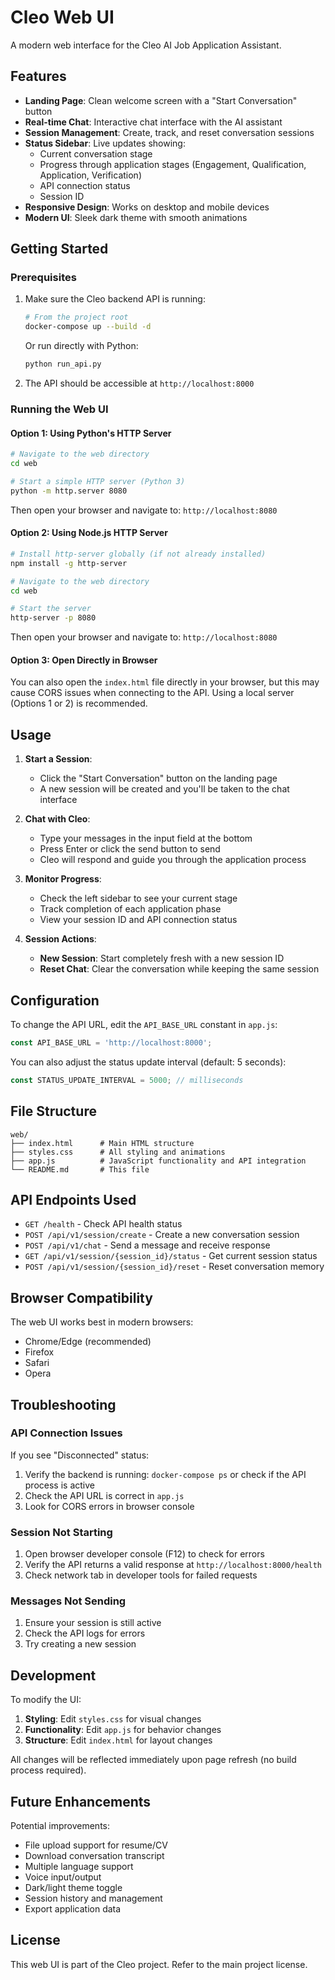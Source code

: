 # Cleo Web UI

A modern web interface for the Cleo AI Job Application Assistant.

## Features

- **Landing Page**: Clean welcome screen with a "Start Conversation" button
- **Real-time Chat**: Interactive chat interface with the AI assistant
- **Session Management**: Create, track, and reset conversation sessions
- **Status Sidebar**: Live updates showing:
  - Current conversation stage
  - Progress through application stages (Engagement, Qualification, Application, Verification)
  - API connection status
  - Session ID
- **Responsive Design**: Works on desktop and mobile devices
- **Modern UI**: Sleek dark theme with smooth animations

## Getting Started

### Prerequisites

1. Make sure the Cleo backend API is running:
   ```bash
   # From the project root
   docker-compose up --build -d
   ```
   
   Or run directly with Python:
   ```bash
   python run_api.py
   ```

2. The API should be accessible at `http://localhost:8000`

### Running the Web UI

#### Option 1: Using Python's HTTP Server

```bash
# Navigate to the web directory
cd web

# Start a simple HTTP server (Python 3)
python -m http.server 8080
```

Then open your browser and navigate to: `http://localhost:8080`

#### Option 2: Using Node.js HTTP Server

```bash
# Install http-server globally (if not already installed)
npm install -g http-server

# Navigate to the web directory
cd web

# Start the server
http-server -p 8080
```

Then open your browser and navigate to: `http://localhost:8080`

#### Option 3: Open Directly in Browser

You can also open the `index.html` file directly in your browser, but this may cause CORS issues when connecting to the API. Using a local server (Options 1 or 2) is recommended.

## Usage

1. **Start a Session**:
   - Click the "Start Conversation" button on the landing page
   - A new session will be created and you'll be taken to the chat interface

2. **Chat with Cleo**:
   - Type your messages in the input field at the bottom
   - Press Enter or click the send button to send
   - Cleo will respond and guide you through the application process

3. **Monitor Progress**:
   - Check the left sidebar to see your current stage
   - Track completion of each application phase
   - View your session ID and API connection status

4. **Session Actions**:
   - **New Session**: Start completely fresh with a new session ID
   - **Reset Chat**: Clear the conversation while keeping the same session

## Configuration

To change the API URL, edit the `API_BASE_URL` constant in `app.js`:

```javascript
const API_BASE_URL = 'http://localhost:8000';
```

You can also adjust the status update interval (default: 5 seconds):

```javascript
const STATUS_UPDATE_INTERVAL = 5000; // milliseconds
```

## File Structure

```
web/
├── index.html      # Main HTML structure
├── styles.css      # All styling and animations
├── app.js          # JavaScript functionality and API integration
└── README.md       # This file
```

## API Endpoints Used

- `GET /health` - Check API health status
- `POST /api/v1/session/create` - Create a new conversation session
- `POST /api/v1/chat` - Send a message and receive response
- `GET /api/v1/session/{session_id}/status` - Get current session status
- `POST /api/v1/session/{session_id}/reset` - Reset conversation memory

## Browser Compatibility

The web UI works best in modern browsers:
- Chrome/Edge (recommended)
- Firefox
- Safari
- Opera

## Troubleshooting

### API Connection Issues

If you see "Disconnected" status:
1. Verify the backend is running: `docker-compose ps` or check if the API process is active
2. Check the API URL is correct in `app.js`
3. Look for CORS errors in browser console

### Session Not Starting

1. Open browser developer console (F12) to check for errors
2. Verify the API returns a valid response at `http://localhost:8000/health`
3. Check network tab in developer tools for failed requests

### Messages Not Sending

1. Ensure your session is still active
2. Check the API logs for errors
3. Try creating a new session

## Development

To modify the UI:

1. **Styling**: Edit `styles.css` for visual changes
2. **Functionality**: Edit `app.js` for behavior changes
3. **Structure**: Edit `index.html` for layout changes

All changes will be reflected immediately upon page refresh (no build process required).

## Future Enhancements

Potential improvements:
- File upload support for resume/CV
- Download conversation transcript
- Multiple language support
- Voice input/output
- Dark/light theme toggle
- Session history and management
- Export application data

## License

This web UI is part of the Cleo project. Refer to the main project license.

